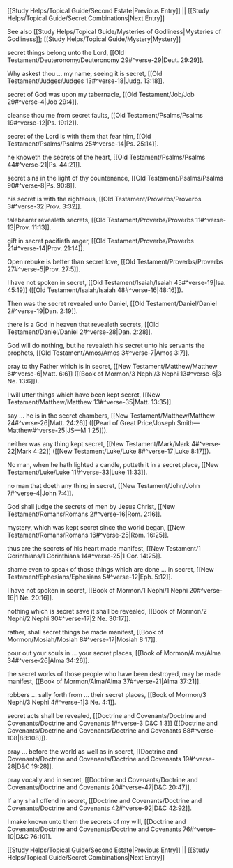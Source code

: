 [[Study Helps/Topical Guide/Second Estate|Previous Entry]]  ||  [[Study Helps/Topical Guide/Secret Combinations|Next Entry]]

 See also [[Study Helps/Topical Guide/Mysteries of Godliness|Mysteries of Godliness]]; [[Study Helps/Topical Guide/Mystery|Mystery]]

 secret things belong unto the Lord, [[Old Testament/Deuteronomy/Deuteronomy 29#^verse-29|Deut. 29:29]].

 Why askest thou ... my name, seeing it is secret, [[Old Testament/Judges/Judges 13#^verse-18|Judg. 13:18]].

 secret of God was upon my tabernacle, [[Old Testament/Job/Job 29#^verse-4|Job 29:4]].

 cleanse thou me from secret faults, [[Old Testament/Psalms/Psalms 19#^verse-12|Ps. 19:12]].

 secret of the Lord is with them that fear him, [[Old Testament/Psalms/Psalms 25#^verse-14|Ps. 25:14]].

 he knoweth the secrets of the heart, [[Old Testament/Psalms/Psalms 44#^verse-21|Ps. 44:21]].

 secret sins in the light of thy countenance, [[Old Testament/Psalms/Psalms 90#^verse-8|Ps. 90:8]].

 his secret is with the righteous, [[Old Testament/Proverbs/Proverbs 3#^verse-32|Prov. 3:32]].

 talebearer revealeth secrets, [[Old Testament/Proverbs/Proverbs 11#^verse-13|Prov. 11:13]].

 gift in secret pacifieth anger, [[Old Testament/Proverbs/Proverbs 21#^verse-14|Prov. 21:14]].

 Open rebuke is better than secret love, [[Old Testament/Proverbs/Proverbs 27#^verse-5|Prov. 27:5]].

 I have not spoken in secret, [[Old Testament/Isaiah/Isaiah 45#^verse-19|Isa. 45:19]] ([[Old Testament/Isaiah/Isaiah 48#^verse-16|48:16]]).

 Then was the secret revealed unto Daniel, [[Old Testament/Daniel/Daniel 2#^verse-19|Dan. 2:19]].

 there is a God in heaven that revealeth secrets, [[Old Testament/Daniel/Daniel 2#^verse-28|Dan. 2:28]].

 God will do nothing, but he revealeth his secret unto his servants the prophets, [[Old Testament/Amos/Amos 3#^verse-7|Amos 3:7]].

 pray to thy Father which is in secret, [[New Testament/Matthew/Matthew 6#^verse-6|Matt. 6:6]] ([[Book of Mormon/3 Nephi/3 Nephi 13#^verse-6|3 Ne. 13:6]]).

 I will utter things which have been kept secret, [[New Testament/Matthew/Matthew 13#^verse-35|Matt. 13:35]].

 say ... he is in the secret chambers, [[New Testament/Matthew/Matthew 24#^verse-26|Matt. 24:26]] ([[Pearl of Great Price/Joseph Smith—Matthew#^verse-25|JS—M 1:25]]).

 neither was any thing kept secret, [[New Testament/Mark/Mark 4#^verse-22|Mark 4:22]] ([[New Testament/Luke/Luke 8#^verse-17|Luke 8:17]]).

 No man, when he hath lighted a candle, putteth it in a secret place, [[New Testament/Luke/Luke 11#^verse-33|Luke 11:33]].

 no man that doeth any thing in secret, [[New Testament/John/John 7#^verse-4|John 7:4]].

 God shall judge the secrets of men by Jesus Christ, [[New Testament/Romans/Romans 2#^verse-16|Rom. 2:16]].

 mystery, which was kept secret since the world began, [[New Testament/Romans/Romans 16#^verse-25|Rom. 16:25]].

 thus are the secrets of his heart made manifest, [[New Testament/1 Corinthians/1 Corinthians 14#^verse-25|1 Cor. 14:25]].

 shame even to speak of those things which are done ... in secret, [[New Testament/Ephesians/Ephesians 5#^verse-12|Eph. 5:12]].

 I have not spoken in secret, [[Book of Mormon/1 Nephi/1 Nephi 20#^verse-16|1 Ne. 20:16]].

 nothing which is secret save it shall be revealed, [[Book of Mormon/2 Nephi/2 Nephi 30#^verse-17|2 Ne. 30:17]].

 rather, shall secret things be made manifest, [[Book of Mormon/Mosiah/Mosiah 8#^verse-17|Mosiah 8:17]].

 pour out your souls in ... your secret places, [[Book of Mormon/Alma/Alma 34#^verse-26|Alma 34:26]].

 the secret works of those people who have been destroyed, may be made manifest, [[Book of Mormon/Alma/Alma 37#^verse-21|Alma 37:21]].

 robbers ... sally forth from ... their secret places, [[Book of Mormon/3 Nephi/3 Nephi 4#^verse-1|3 Ne. 4:1]].

 secret acts shall be revealed, [[Doctrine and Covenants/Doctrine and Covenants/Doctrine and Covenants 1#^verse-3|D&C 1:3]] ([[Doctrine and Covenants/Doctrine and Covenants/Doctrine and Covenants 88#^verse-108|88:108]]).

 pray ... before the world as well as in secret, [[Doctrine and Covenants/Doctrine and Covenants/Doctrine and Covenants 19#^verse-28|D&C 19:28]].

 pray vocally and in secret, [[Doctrine and Covenants/Doctrine and Covenants/Doctrine and Covenants 20#^verse-47|D&C 20:47]].

 If any shall offend in secret, [[Doctrine and Covenants/Doctrine and Covenants/Doctrine and Covenants 42#^verse-92|D&C 42:92]].

 I make known unto them the secrets of my will, [[Doctrine and Covenants/Doctrine and Covenants/Doctrine and Covenants 76#^verse-10|D&C 76:10]].

[[Study Helps/Topical Guide/Second Estate|Previous Entry]]  ||  [[Study Helps/Topical Guide/Secret Combinations|Next Entry]]